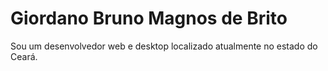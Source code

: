 # Giordano Bruno Magnos de Brito

Sou um desenvolvedor web e desktop localizado atualmente no estado do Ceará.
